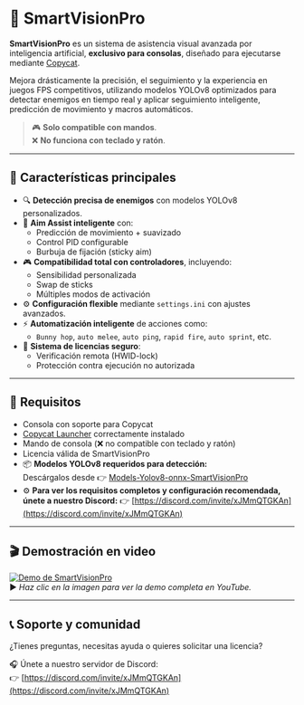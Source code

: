 # 🧠 SmartVisionPro

**SmartVisionPro** es un sistema de asistencia visual avanzada por inteligencia artificial, **exclusivo para consolas**, diseñado para ejecutarse mediante [Copycat](https://github.com/stickassist/copycat).

Mejora drásticamente la precisión, el seguimiento y la experiencia en juegos FPS competitivos, utilizando modelos YOLOv8 optimizados para detectar enemigos en tiempo real y aplicar seguimiento inteligente, predicción de movimiento y macros automáticos.

> 🎮 **Solo compatible con mandos**.  
> ❌ **No funciona con teclado y ratón**.

---

## 🎯 Características principales

- 🔍 **Detección precisa de enemigos** con modelos YOLOv8 personalizados.
- 🧲 **Aim Assist inteligente** con:
  - Predicción de movimiento + suavizado
  - Control PID configurable
  - Burbuja de fijación (sticky aim)
- 🎮 **Compatibilidad total con controladores**, incluyendo:
  - Sensibilidad personalizada
  - Swap de sticks
  - Múltiples modos de activación
- ⚙️ **Configuración flexible** mediante `settings.ini` con ajustes avanzados.
- ⚡ **Automatización inteligente** de acciones como:
  - `Bunny hop`, `auto melee`, `auto ping`, `rapid fire`, `auto sprint`, etc.
- 🔐 **Sistema de licencias seguro**:
  - Verificación remota (HWID-lock)
  - Protección contra ejecución no autorizada

---

## 📎 Requisitos

- Consola con soporte para Copycat  
- [Copycat Launcher](https://github.com/stickassist/copycat) correctamente instalado  
- Mando de consola (❌ no compatible con teclado y ratón)  
- Licencia válida de SmartVisionPro  
- 📦 **Modelos YOLOv8 requeridos para detección:**  
  Descárgalos desde 👉 [Models-Yolov8-onnx-SmartVisionPro](https://github.com/exploit-yt/Models-Yolov8-onnx-SmartVisionPro)  
- ⚙️ **Para ver los requisitos completos y configuración recomendada, únete a nuestro Discord:**
  👉 [https://discord.com/invite/xJMmQTGKAn](https://discord.com/invite/xJMmQTGKAn)

---

## 🎬 Demostración en video

[![Demo de SmartVisionPro](https://img.youtube.com/vi/ClGQlN6NJMs/hqdefault.jpg)](https://www.youtube.com/watch?v=ClGQlN6NJMs)  
▶️ *Haz clic en la imagen para ver la demo completa en YouTube.*

---

## 📞 Soporte y comunidad

¿Tienes preguntas, necesitas ayuda o quieres solicitar una licencia?

🎧 Únete a nuestro servidor de Discord:  
👉 [https://discord.com/invite/xJMmQTGKAn](https://discord.com/invite/xJMmQTGKAn)
